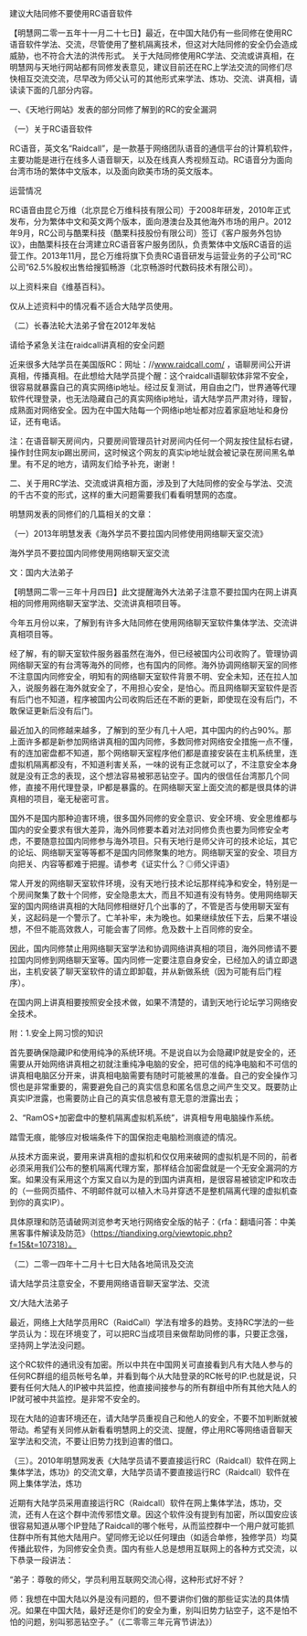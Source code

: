 建议大陆同修不要使用RC语音软件


【明慧网二零一五年十一月二十七日】最近，在中国大陆仍有一些同修在使用RC语音软件学法、交流，尽管使用了整机隔离技术，但这对大陆同修的安全仍会造成威胁，也不符合大法的洪传形式。
关于大陆同修使用RC学法、交流或讲真相，在明慧网与天地行网站都有同修发表意见，建议目前还在RC上学法交流的同修们尽快相互交流交流，尽早改为师父认可的其他形式来学法、炼功、交流、讲真相，请读读下面的几部分内容。

一、《天地行网站》发表的部分同修了解到的RC的安全漏洞

（一）关于RC语音软件

RC语音，英文名“Raidcall”，是一款基于网络团队语音的通信平台的计算机软件，主要功能是进行在线多人语音聊天，以及在线真人秀视频互动。RC语音分为面向台湾市场的繁体中文版本，以及面向欧美市场的英文版本。

运营情况

RC语音由昆仑万维（北京昆仑万维科技有限公司）于2008年研发，2010年正式发布，分为繁体中文和英文两个版本，面向港澳台及其他海外市场的用户。2012年9月，RC公司与酷栗科技（酷栗科技股份有限公司）签订《客户服务外包协议》，由酷栗科技在台湾建立RC语音客户服务团队，负责繁体中文版RC语音的运营工作。2013年11月，昆仑万维将旗下负责RC语音研发与运营业务的子公司“RC公司”62.5%股权出售给搜狐畅游（北京畅游时代数码技术有限公司）。

以上资料来自《维基百科》。

仅从上述资料中的情况看不适合大陆学员使用。

（二）长春法轮大法弟子曾在2012年发帖

请给予紧急关注在raidcall讲真相的安全问题

近来很多大陆学员在美国版RC：网址：//www.raidcall.com/ ，语聊房间公开讲真相，传播真相。在此想给大陆学员提个醒：这个raidcall语聊软体非常不安全，很容易就暴露自己的真实网络ip地址。经过反复测试，用自由之门，世界通等代理软件代理登录，也无法隐藏自己的真实网络ip地址，请大陆学员严肃对待，理智，成熟面对网络安全。因为在中国大陆每一个网络ip地址都对应着家庭地址和身份证，还有电话。

注：在语音聊天房间内，只要房间管理员针对房间内任何一个网友按住鼠标右键，操作封住网友ip踢出房间，这时候这个网友的真实ip地址就会被记录在房间黑名单里。有不足的地方，请网友们给予补充，谢谢！

二、关于用RC学法、交流或讲真相方面，涉及到了大陆同修的安全与学法、交流的千古不变的形式，这样的重大问题需要我们看看明慧网的态度。

明慧网发表的同修们的几篇相关的文章：

（一）2013年明慧发表《海外学员不要拉国内同修使用网络聊天室交流》

海外学员不要拉国内同修使用网络聊天室交流

文：国内大法弟子

【明慧网二零一三年十月四日】此文提醒海外大法弟子注意不要拉国内在网上讲真相的同修用网络聊天室学法、交流讲真相项目等。

今年五月份以来，了解到有许多大陆同修在使用网络聊天室软件集体学法、交流讲真相项目等。

经了解，有的聊天室软件服务器虽然在海外，但已经被国内公司收购了。管理协调网络聊天室的有台湾等海外的同修，也有国内的同修。海外协调网络聊天室的同修不注意国内同修安全，明知有的网络聊天室软件背景不明、安全未知，还在拉人加入，说服务器在海外就安全了，不用担心安全，是怕心。而且网络聊天室软件是否有后门也不知道，程序被国内公司收购后还在不断的更新，即使现在没有后门，不敢保证更新后没有后门。

最近加入的同修越来越多，了解到的至少有几十人吧，其中国内的约占90%。那上面许多都是新参加网络讲真相的国内同修，多数同修对网络安全措施一点不懂，有的连加密盘都不知道，那个网络聊天室程序他们都是直接安装在主机系统里，连虚拟机隔离都没有，不知道利害关系，一味的说有正念就可以了，不注意安全本身就是没有正念的表现，这个想法容易被邪恶钻空子。国内的很信任台湾那几个同修，直接不用代理登录，IP都是暴露的。在网络聊天室上面交流的都是很具体的讲真相的项目，毫无秘密可言。

国外不是国内那种迫害环境，很多国外同修的安全意识、安全环境、安全思维都与国内的安全要求有很大差异，海外同修要本着对法对同修负责也要为同修安全考虑，不要随意拉国内同修参与海外项目。只有天地行是师父许可的技术论坛，其它的论坛、网络聊天室等等都不是国内同修聚集的地方。网络聊天室的安全、项目方向把关、内容等都难于把握。请参考《证实什么？◎师父评语》

常人开发的网络聊天室软件环境，没有天地行技术论坛那样纯净和安全，特别是一个房间聚集了数十个同修，安全隐患太大，而且不知道有没有特务。使用网络聊天室的国内网络讲真相的大陆同修相继好几个出事的了，不管是否与使用聊天室有关，这起码是一个警示了。亡羊补牢，未为晚也。如果继续放任下去，后果不堪设想，不但不能高效救人，可能会害了同修。危及数十上百同修的安全。

因此，国内同修禁止用网络聊天室学法和协调网络讲真相的项目，海外同修请不要拉国内同修到网络聊天室等。国内同修一定要注意自身安全，已经加入的请立即退出，主机安装了聊天室软件的请立即卸载，并从新做系统（因为可能有后门程序）。

在国内网上讲真相要按照安全技术做，如果不清楚的，请到天地行论坛学习网络安全技术。

附：1.安全上网习惯的知识

首先要确保隐藏IP和使用纯净的系统环境。不是说自以为会隐藏IP就是安全的，还需要从开始网络讲真相之初就注重纯净电脑的安全，把可信的纯净电脑和不可信的讲真相电脑区分开来，讲真相电脑需要有随时可能被黑的准备。自己的安全操作习惯也是非常重要的，需要避免自己的真实信息和匿名信息之间产生交叉。既要防止真实IP泄露，也需要防止自己的真实信息被有意无意的泄露出去；

2、“RamOS+加密盘中的整机隔离虚拟机系统”，讲真相专用电脑操作系统。

踏雪无痕，能够应对极端条件下的国保抱走电脑检测痕迹的情况。

从技术方面来说，要用来讲真相的虚拟机和仅仅用来破网的虚拟机是不同的，前者必须采用我们公布的整机隔离代理方案，那样结合加密盘就是一个无安全漏洞的方案。如果没有采用这个方案又自以为是的到国内讲真相，是很容易被锁定IP和攻击的（一些网页插件、不明邮件就可以植入木马并穿透不是整机隔离代理的虚拟机查到你的真实IP）。

具体原理和防范请破网浏览参考天地行网络安全版的帖子：《rfa：翻墙问答：中美黑客事件解读及防范》（https://tiandixing.org/viewtopic.php?f=15&t=107318）。

（二）二零一四年十二月十七日大陆各地简讯及交流

请大陆学员注意安全，不要用网络语音聊天室学法、交流

文/大陆大法弟子

最近，网络上大陆学员用RC（RaidCall）学法有增多的趋势。支持RC学法的一些学员认为：现在环境变了，可以把RC当成项目来做帮助同修的事，只要正念强，坚持网上学法没问题。

这个RC软件的通讯没有加密。所以中共在中国网关可直接看到凡有大陆人参与的任何RC群组的组员帐号名单，并看到每个从大陆登录的RC帐号的IP.也就是说，只要有任何大陆人的IP被中共监控，他直接间接参与的所有群组中所有其他大陆人的IP就可被中共监控。是非常不安全的。

现在大陆的迫害环境还在，请大陆学员重视自己和他人的安全，不要不加判断就被带动。希望有关同修从新看看明慧网上的交流、提醒，停止用RC等网络语音聊天室学法和交流，不要让旧势力找到迫害的借口。

（三）。2010年明慧网发表《大陆学员请不要直接运行RC（Raidcall）软件在网上集体学法，炼功》的交流文章，大陆学员请不要直接运行RC（Raidcall）软件在网上集体学法，炼功

近期有大陆学员采用直接运行RC（Raidcall）软件在网上集体学法，炼功，交流，还有人在这个群中流传邪悟文章。因这个软件没有提到有加密，所以国安应该很容易知道从哪个IP登陆了Raidcall的哪个帐号，从而监控群中一个用户就可能抓住群中所有其他大陆用户。望同修无论以任何理由（如适合单修，独修学员）均莫传播此软件，为同修安全负责。国内有些人总是想用互联网上的各种方式交流，以下恭录一段讲法：

“弟子：尊敬的师父，学员利用互联网交流心得，这种形式好不好？

师：我想在中国大陆以外是没有问题的，但不要讲你们做的那些证实法的具体情况。如果在中国大陆，最好还是你们的安全为重，别叫旧势力钻空子，这不是怕不怕的问题，别叫邪恶钻空子。”（《二零零三年元宵节讲法》）


